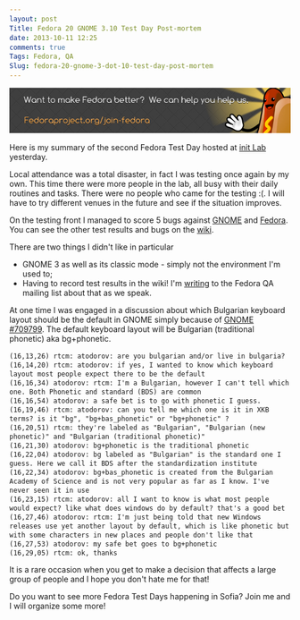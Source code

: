 ```yaml
---
layout: post
Title: Fedora 20 GNOME 3.10 Test Day Post-mortem
date: 2013-10-11 12:25
comments: true
Tags: Fedora, QA
Slug: fedora-20-gnome-3-dot-10-test-day-post-mortem
---
```


!["Fedora sausage banner"](/images/fedora/sausage-banner.png "Fedora sausage banner")

Here is my summary of the second Fedora Test Day hosted at
[init Lab](http://initlab.org) yesterday.

Local attendance was a total disaster, in fact I was testing once again by my own.
This time
there were more people in the lab, all busy with their daily routines and tasks.
There were no people who came for the testing :(. I will have to try different
venues in the future and see if the situation improves.

On the testing front I managed to score 5 bugs against
[GNOME](https://bugzilla.gnome.org/buglist.cgi?bug_id=709797,709799,709806,709810)
and [Fedora](https://bugzilla.redhat.com/show_bug.cgi?id=1017807).
You can see the other test results and bugs on the
[wiki](https://fedoraproject.org/wiki/Test_Day:2013-10-10_Gnome_3.10).


There are two things I didn't like in particular

* GNOME 3 as well as its classic mode - simply not the environment I'm used to;
* Having to record test results in the wiki! I'm
[writing](https://lists.fedoraproject.org/pipermail/test/2013-October/118284.html)
to the Fedora QA mailing list about that as we speak.


At one time I was engaged in a discussion about which Bulgarian keyboard layout
should be the default in GNOME simply because of
[GNOME #709799](https://bugzilla.gnome.org/show_bug.cgi?id=709799). The default
keyboard layout will be Bulgarian (traditional phonetic) aka bg+phonetic.

    (16,13,26) rtcm: atodorov: are you bulgarian and/or live in bulgaria?
    (16,14,20) rtcm: atodorov: if yes, I wanted to know which keyboard layout most people expect there to be the default
    (16,16,34) atodorov: rtcm: I'm a Bulgarian, however I can't tell which one. Both Phonetic and standard (BDS) are common
    (16,16,54) atodorov: a safe bet is to go with phonetic I guess. 
    (16,19,46) rtcm: atodorov: can you tell me which one is it in XKB terms? is it "bg", "bg+bas_phonetic" or "bg+phonetic" ?
    (16,20,51) rtcm: they're labeled as "Bulgarian", "Bulgarian (new phonetic)" and "Bulgarian (traditional phonetic)"
    (16,21,30) atodorov: bg+phonetic is the traditional phonetic
    (16,22,04) atodorov: bg labeled as "Bulgarian" is the standard one I guess. Here we call it BDS after the standardization institute
    (16,22,34) atodorov: bg+bas_phonetic is created from the Bulgarian Academy of Science and is not very popular as far as I know. I've never seen it in use
    (16,23,15) rtcm: atodorov: all I want to know is what most people would expect? like what does windows do by default? that's a good bet
    (16,27,46) atodorov: rtcm: I'm just being told that new Windows releases use yet another layout by default, which is like phonetic but with some characters in new places and people don't like that
    (16,27,53) atodorov: my safe bet goes to bg+phonetic
    (16,29,05) rtcm: ok, thanks


It is a rare occasion when you get to make a decision that affects a large group
of people and I hope you don't hate me for that! 

Do you want to see more Fedora Test Days happening in Sofia? Join me and I will
organize some more!

